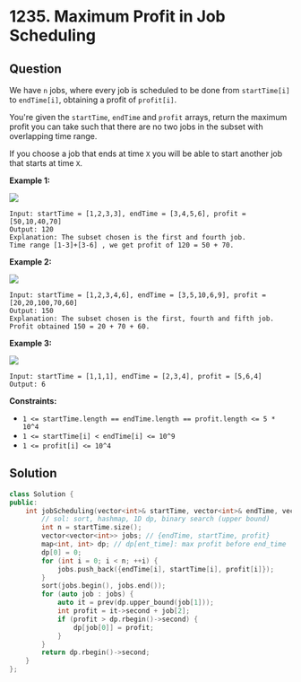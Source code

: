 # 1235. Maximum Profit in Job Scheduling

## Question

We have `n` jobs, where every job is scheduled to be done from `startTime[i]` to `endTime[i]`, obtaining a profit of `profit[i]`.

You're given the `startTime`, `endTime` and `profit` arrays, return the maximum profit you can take such that there are no two jobs in the subset with overlapping time range.

If you choose a job that ends at time `X` you will be able to start another job that starts at time `X`.

**Example 1:**

![](https://assets.leetcode.com/uploads/2019/10/10/sample1_1584.png)

```text
Input: startTime = [1,2,3,3], endTime = [3,4,5,6], profit = [50,10,40,70]
Output: 120
Explanation: The subset chosen is the first and fourth job. 
Time range [1-3]+[3-6] , we get profit of 120 = 50 + 70.
```

**Example 2:**

![](https://assets.leetcode.com/uploads/2019/10/10/sample22_1584.png)

```text
Input: startTime = [1,2,3,4,6], endTime = [3,5,10,6,9], profit = [20,20,100,70,60]
Output: 150
Explanation: The subset chosen is the first, fourth and fifth job. 
Profit obtained 150 = 20 + 70 + 60.
```

**Example 3:**

![](https://assets.leetcode.com/uploads/2019/10/10/sample3_1584.png)

```text
Input: startTime = [1,1,1], endTime = [2,3,4], profit = [5,6,4]
Output: 6
```

**Constraints:**

* `1 <= startTime.length == endTime.length == profit.length <= 5 * 10^4`
* `1 <= startTime[i] < endTime[i] <= 10^9`
* `1 <= profit[i] <= 10^4`

## Solution

```cpp
class Solution {
public:
    int jobScheduling(vector<int>& startTime, vector<int>& endTime, vector<int>& profit) {
        // sol: sort, hashmap, 1D dp, binary search (upper bound)
        int n = startTime.size();
        vector<vector<int>> jobs; // {endTime, startTime, profit}
        map<int, int> dp; // dp[ent_time]: max profit before end_time
        dp[0] = 0;
        for (int i = 0; i < n; ++i) {
            jobs.push_back({endTime[i], startTime[i], profit[i]});
        }
        sort(jobs.begin(), jobs.end());
        for (auto job : jobs) {
            auto it = prev(dp.upper_bound(job[1]));
            int profit = it->second + job[2];
            if (profit > dp.rbegin()->second) {
                dp[job[0]] = profit;
            }
        }
        return dp.rbegin()->second;
    }
};
```

